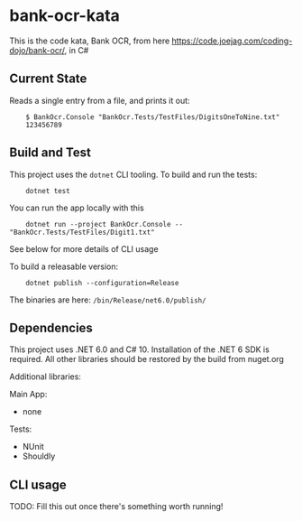 # bank-ocr-kata

This is the code kata, Bank OCR, from here https://code.joejag.com/coding-dojo/bank-ocr/, in C#

## Current State

Reads a single entry from a file, and prints it out:

```
    $ BankOcr.Console "BankOcr.Tests/TestFiles/DigitsOneToNine.txt"
    123456789
```
## Build and Test

This project uses the `dotnet` CLI tooling.  To build and run the tests:

```
    dotnet test
```

You can run the app locally with this
```
    dotnet run --project BankOcr.Console -- "BankOcr.Tests/TestFiles/Digit1.txt"
```
See below for more details of CLI usage

To build a releasable version:

```
    dotnet publish --configuration=Release
```
The binaries are here: `/bin/Release/net6.0/publish/`


## Dependencies

This project uses .NET 6.0 and C# 10.  Installation of the .NET 6 SDK is required.  All other libraries should be restored by the build from nuget.org

Additional libraries:

Main App:
- none

Tests:
- NUnit 
- Shouldly

## CLI usage

TODO: Fill this out once there's something worth running!
